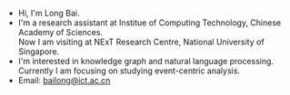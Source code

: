 - Hi, I'm Long Bai.
- I'm a research assistant at Institue of Computing Technology, Chinese Academy of Sciences.  
Now I am visiting at NExT Research Centre, National University of Singapore.
- I'm interested in knowledge graph and natural language processing.  
Currently I am focusing on studying event-centric analysis.
- Email: bailong@ict.ac.cn

<!---
waltbai/waltbai is a ✨ special ✨ repository because its `README.md` (this file) appears on your GitHub profile.
You can click the Preview link to take a look at your changes.
--->

